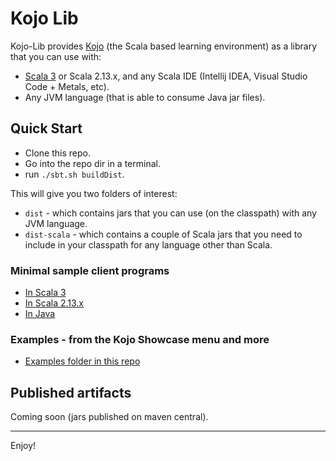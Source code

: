 # Kojo Lib

Kojo-Lib provides [Kojo](www.kojo.in) (the Scala based learning environment) as a library that you can use with:
- [Scala 3](https://github.com/litan/kojo-lib-scala3samples) or Scala 2.13.x, and any Scala IDE (Intellij IDEA, Visual Studio Code + Metals, etc).
- Any JVM language (that is able to consume Java jar files).

## Quick Start
- Clone this repo.
- Go into the repo dir in a terminal.
- run `./sbt.sh buildDist`.

This will give you two folders of interest:
- `dist` - which contains jars that you can use (on the classpath) with any JVM language.
- `dist-scala` - which contains a couple of Scala jars that you need to include in your classpath for any language other than Scala.

### Minimal sample client programs
- [In Scala 3](https://github.com/litan/kojo-lib-scala3samples/blob/main/src/main/scala/Main.scala)
- [In Scala 2.13.x](https://github.com/litan/kojo-lib/blob/main/src/main/scala/driver/Main.scala)
- [In Java](https://github.com/litan/kojo-lib/blob/main/src/main/java/driver/Main4Java.java)

### Examples - from the Kojo Showcase menu and more
- [Examples folder in this repo](https://github.com/litan/kojo-lib/tree/main/src/main/scala/example)

## Published artifacts
Coming soon (jars published on maven central).

---

Enjoy!
